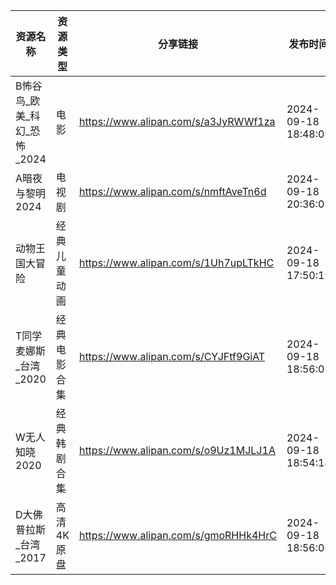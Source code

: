 | 资源名称               | 资源类型   | 分享链接                                 | 发布时间                |
| ------------------ | ------ | ------------------------------------ | ------------------- |
| B怖谷鸟_欧美_科幻_恐怖_2024 | 电影     | https://www.alipan.com/s/a3JyRWWf1za | 2024-09-18 18:48:09 |
| A暗夜与黎明2024         | 电视剧    | https://www.alipan.com/s/nmftAveTn6d | 2024-09-18 20:36:09 |
| 动物王国大冒险            | 经典儿童动画 | https://www.alipan.com/s/1Uh7upLTkHC | 2024-09-18 17:50:19 |
| T同学麦娜斯_台湾_2020     | 经典电影合集 | https://www.alipan.com/s/CYJFtf9GiAT | 2024-09-18 18:56:08 |
| W无人知晓2020          | 经典韩剧合集 | https://www.alipan.com/s/o9Uz1MJLJ1A | 2024-09-18 18:54:14 |
| D大佛普拉斯_台湾_2017     | 高清4K原盘 | https://www.alipan.com/s/gmoRHHk4HrC | 2024-09-18 18:56:06 |
